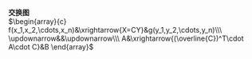 **交换图**    
 $\begin{array}{c}    
f(x_1,x_2,\cdots,x_n)&\xrightarrow{X=CY}&g(y_1,y_2,\cdots,y_n)\\\    
\updownarrow&&\updownarrow\\\    
A&\xrightarrow{(\overline{C})^T\cdot A\cdot C}&B    
\end{array}$     

